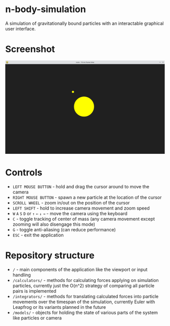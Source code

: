 # n-body-simulation
A simulation of gravitationally bound particles with an interactable graphical user interface.

# Screenshot
![User interface](/images/user_interface.png "User interface")

# Controls
* `LEFT MOUSE BUTTON` - hold and drag the cursor around to move the camera
* `RIGHT MOUSE BUTTON` - spawn a new particle at the location of the cursor
* `SCROLL WHEEL` - zoom in/out on the position of the cursor
* `LEFT SHIFT` - hold to increase camera movement and zoom speed
* `W` `A` `S` `D` or `↑` `←` `↓` `→` - move the camera using the keyboard
* `C` - toggle tracking of center of mass (any camera movement except zooming will also disengage this mode)
* `G` - toggle anti-aliasing (can reduce performance)
* `ESC` - exit the application

# Repository structure
* `/` - main components of the application like the viewport or input handling
* `/calculators/` - methods for calculating forces applying on simulation particles, currently just the O(n^2) strategy of comparing all particle pairs is implemented
* `/integrators/` - methods for translating calculated forces into particle movements over the timespan of the simulation, currently Euler with Leapfrog or its variants planned in the future
* `/models/` - objects for holding the state of various parts of the system like particles or camera 
